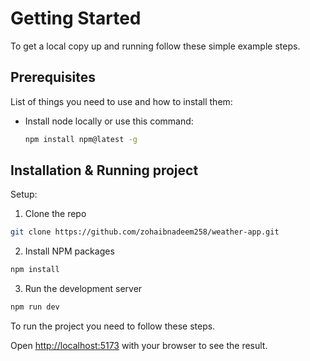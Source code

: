# Getting Started

To get a local copy up and running follow these simple example steps.

## Prerequisites

List of things you need to use and how to install them:

* Install node locally or use this command:
  ```sh
  npm install npm@latest -g
  ```

## Installation & Running project

Setup:

1. Clone the repo
```sh
git clone https://github.com/zohaibnadeem258/weather-app.git
```
2. Install NPM packages
```sh
npm install
```    
3. Run the development server
```sh
npm run dev
```

To run the project you need to follow these steps.

Open [http://localhost:5173](http://localhost:5173) with your browser to see the result.